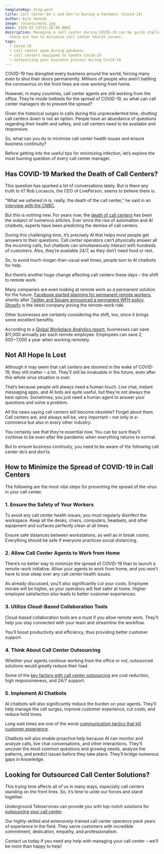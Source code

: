```yaml
---
templateKey: blog-post
title: Call Center Do's and Don'ts During a Pandemic (Covid-19)
author: Kyle Hannah
image: /assets/mask.jpg
date: 2020-07-13T15:28:00.000Z
description: Managing a call center during COVID-19 can be quite challenging.
  Check out how to minimize call center health issues.
tags:
  - Covid-19
  - call center open during pandemic
  - call centers equipped to handle Covid-19
  - outsourcing your business process during Covid-19
---
```

COVID-19 has disrupted every business around the world, forcing many even to shut their doors permanently. Millions of people who aren’t battling the coronavirus on the front lines are now working from home.

However, in many countries, call center agents are still working from the office. They’re inside hotbeds for the spread of COVID-19, so what can call center managers do to prevent the spread?

Given the historical surges in calls during this unprecedented time, shutting call centers down is not an option. People have an abundance of questions regarding their health and safety, and call centers need to be available and responsive.

So, what can you do to minimize call center health issues and ensure business continuity?

Before getting into the useful tips for minimizing infection, let’s explore the most burning question of every call center manager.

## Has COVID-19 Marked the Death of Call Centers?

This question has sparked a lot of conversations lately. But is there any truth to it? Rob Locascio, the CEO of LivePerson, seems to believe there is.

“What we ushered in is, really, the death of the call center,” he said in an [interview with the CNBC](https://www.cnbc.com/2020/05/11/coronavirus-ushered-in-the-death-of-the-call-center-liveperson-ceo.html).

But this is nothing new. For years now, the [death of call centers](https://chatbotsmagazine.com/the-death-of-call-centres-e22a67a1a653) has been the subject of numerous articles. Ever since the rise of automation and AI chatbots, experts have been predicting the demise of call centers.

During this challenging time, it’s precisely AI that helps most people get answers to their questions. Call center operators can’t physically answer all the incoming calls, but chatbots can simultaneously interact with hundreds of customers. Also, they’re available 24/7, as they don’t need food or rest.

So, to avoid much-longer-than-usual wait times, people turn to AI chatbots for help.

But there’s another huge change affecting call centers these days – the shift to remote work.

Many companies are even looking at remote work as a permanent solution for the future. [Facebook started planning for permanent remote workers](https://www.nytimes.com/2020/05/21/technology/facebook-remote-work-coronavirus.html), shortly after [Twitter and Square announced a permanent WFH policy](https://www.forbes.com/sites/danabrownlee/2020/05/18/twitter-square-announce-work-from-home-forever-optionwhat-are-the-risks/). [Shopify](https://www.bloomberg.com/news/articles/2020-05-21/shopify-is-joining-twitter-in-permanent-work-from-home-shift) is the latest company joining the remote-work ride.

Other businesses are certainly considering the shift, too, since it brings some excellent benefits.

According to a [Global Workplace Analytics report](https://www.itllc.net/business/save-11000-annually-for-each-telecommuting-employee/), businesses can save $11,000 annually per each remote employee. Employees can save $2,000-$7,000 a year when working remotely.

## Not All Hope Is Lost

Although it may seem that call centers are doomed in the wake of COVID-19, they still matter – a lot. They’ll still be invaluable in the future, even after this whole virus situation is over.

That’s because people will always need a human touch. Live chat, instant messaging apps, and AI bots are quite useful, but they’re not always the best option. Sometimes, you just need a human agent to answer your questions and solve a problem.

All the news saying call centers will become obsolete? Forget about them. Call centers are, and always will be, very important – not only in e-commerce but also in every other industry.

You certainly see that they’re essential now. You can be sure they’ll continue to be even after the pandemic when everything returns to normal.

But to ensure business continuity, you need to be aware of the following call center do’s and don’ts.

## How to Minimize the Spread of COVID-19 in Call Centers

The following are the most vital steps for preventing the spread of the virus in your call center.

### 1. Ensure the Safety of Your Workers

To avoid any call center health issues, you must regularly disinfect the workspace. Keep all the desks, chairs, computers, headsets, and other equipment and surfaces perfectly clean at all times.

Ensure safe distances between workstations, as well as in break rooms. Everything should be safe if everyone practices social distancing.

### 2. Allow Call Center Agents to Work from Home

There’s no better way to minimize the spread of COVID-19 than to launch a remote-work initiative. Allow your agents to work from home, and you won’t have to lose sleep over any call center health issues.

As already discussed, you’ll also significantly cut your costs. Employee morale will be higher, as your operators will feel safer at home. Higher employee satisfaction also leads to better customer experiences.

### 3. Utilize Cloud-Based Collaboration Tools

Cloud-based collaboration tools are a must if you allow remote work. They’ll help you stay connected with your team and streamline the workflow.

You’ll boost productivity and efficiency, thus providing better customer support.

### 4. Think About Call Center Outsourcing

Whether your agents continue working from the office or not, outsourced solutions would greatly reduce their load.

Some of the [key factors with call center outsourcing](https://www.ugteleservices.com/blog/2019-01-26-key-factors-with-contact-center-outsourcing-part-i/) are cost reduction, high responsiveness, and 24/7 support.

### 5. Implement AI Chatbots

AI chatbots will also significantly reduce the burden on your agents. They’ll help manage the call surges, improve customer experience, cut costs, and reduce hold times.

Long wait times are one of the worst [communication tactics that kill customer experience](https://www.ugteleservices.com/blog/2019-01-27-communications-tactics-that-kill-your-customer-experience/).

Chatbots will also enable proactive help because AI can monitor and analyze calls, live chat conversations, and other interactions. They’ll uncover the most common questions and growing needs, analyze the patterns, and predict issues before they take place. They’ll bridge numerous gaps in knowledge.

## Looking for Outsourced Call Center Solutions?

This trying time affects all of us in many ways, especially call centers standing on the front lines. So, it’s time to unite our forces and stand together.

Underground Teleservices can provide you with top-notch solutions for [outsourcing your call center](https://www.ugteleservices.com/blog/2019-01-26-key-factors-with-contact-center-outsourcing-part-i/).

Our highly-skilled and extensively-trained call center operators pack years of experience in the field. They serve customers with incredible commitment, dedication, empathy, and professionalism.

Contact us today if you need any help with managing your call center – we’ll be more than happy to help!